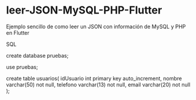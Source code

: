 # leer-JSON-MySQL-PHP-Flutter
Ejemplo sencillo de como leer un JSON con información de MySQL y PHP en Flutter

SQL

create database pruebas;

use pruebas;

create table usuarios(
  idUsuario int primary key auto_increment,
  nombre varchar(50) not null,
  telefono varchar(13) not null,
  email varchar(20) not null
);
